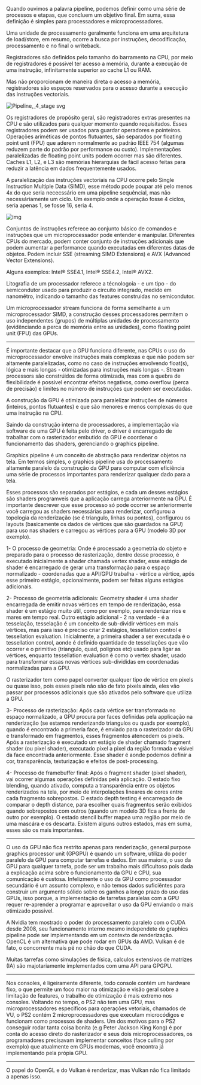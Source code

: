 Quando ouvimos a palavra pipeline, podemos definir como uma série de processos e etapas,
que concluem um objetivo final. Em suma, essa definição é simples para processadores e microprocessadores.

Uma unidade de processamento geralmente funciona em uma arquitetura de load/store, em resumo, ocorre a busca por instruções,
decodificação, processamento e no final o writeback.

Registradores são definidos pelo tamanho do barramento na CPU, por meio de registradores é possivel ter acesso a memória,
durante a execução de uma instrução, infinitamente superior ao cache L1 ou RAM.

Mas não proporcionam de maneira direta o acesso a memória, registradores são espaços reservados para o acesso durante a execução
das instruções vectoriais.

![Pipeline,_4_stage svg](https://github.com/chorumedev/GPU-paralelismo/assets/37088203/364ea508-fdf0-4229-ad4e-550b19b34b28)

Os registradores de propósito geral, são registradores extras presentes na CPU e são utilizados para qualquer momento quando
requisitados. Esses registradores podem ser usados para guardar operadores e pointeiros.
Operações ariméticas de pontos flutuantes, são separados por floating point unit (FPU) que aderem normalmente ao padrão IEEE 754
(algumas reduzem parte do padrão por performance ou custo).
Implementações paralelizadas de floating point units podem ocorrer mas são diferentes.
Caches L1, L2, e L3 são memórias hierarquias de fácil acesso feitas para reduzir a latência em dados frequentemente usados.

A paralelização das instruções vectoriais na CPU ocorre pelo Single Instruction Multiple Data (SIMD), esse método pode poupar até pelo menos 4x
do que seria nececssário em uma pipeline sequêncial, mas não necessáriamente um ciclo. Um exemplo onde a operação fosse 4 ciclos, seria apenas 1,
se fosse 16, seria 4.

![img](https://upload.wikimedia.org/wikipedia/commons/thumb/c/ce/SIMD2.svg/330px-SIMD2.svg.png?raw=true)

Conjuntos de instruções referece ao conjunto básico de comandos e instruções que um microprocessador pode entender e manipular.
Diferentes CPUs do mercado, podem conter conjunto de instruções adicionais que podem aumentar a performance quando executadas
em diferentes datas de objetos. Podem incluir SSE (streaming SIMD Extensions) e AVX (Advanced Vector Extensions).

Alguns exemplos:
Intel® SSE4.1, Intel® SSE4.2, Intel® AVX2.

Litografia de um processador referece a técnologoia - e um tipo - do semicondutor usado para produzir o circuito integrado, medido em nanomêtro,
indicando o tamanho das features construidas no semicondutor. 

Um microprocessador stream funciona de forma semelhante a um microprocessador SIMD, a construção desses processadores permitem o uso independentes (grupos)
de múltiplas unidades de processamento (evidênciando a perca de memória entre as unidades), como floating point unit (FPU) das GPUs.

---

É importante destacar que a GPU funciona diferente, nas CPUs o uso do microprocessador envolve instruções mais complexas
e que não podem ser altamente paralelizadas, como no caso de instruções envolvendo float(s), lógica e mais longas - otimizadas
para instruções mais longas -. Stream processors são constrúidos de forma otimizada, mas com a quebra de flexibilidade é possivel encontrar efeitos
negativos, como overflow (perca de precisão) e limites no número de instruções que podem ser executadas. 

A construção da GPU é otimizada para paralelizar instruções de números (inteiros, pontos flutuantes) e que são menores e menos complexas
do que uma instrução na CPU.

Saindo da construção interna de processadores, a implementação via software de uma GPU é feita pelo driver, o driver é encarregado
de trabalhar com o rasterizador embutido da GPU e coordenar o funcionamento das shaders, gerenciando o graphics pipeline.

Graphics pipeline é um conceito de abstração para renderizar objetos na tela. Em termos simples, o graphics pipeline usa do processamento altamente paralelo
da construção da GPU para computar com eficiência uma série de processos importantes para renderizar qualquer dado para a tela.

Esses processos são separados por estágios, e cada um desses estágios são shaders programveis que a aplicação carrega anteriormente na GPU.
É importante descrever que esse processo só pode ocorrer se anteriormente você carregou as shaders necessárias para renderizar, configurou a topologia
da renderização (se é triangulo, linhas ou pontos), configurou os layouts (basicamente os dados de vértices que são guardados na GPU) para uso nas shaders
e carregou as vértices para a GPU (modelo 3D por exemplo).

1- O processo de geometria: Onde é processado a geometria do objeto e preparado para o processo de rasterização, dentro desse processo,
é executado inicialmente a shader chamada vertex shader, esse estágio de shader é encarregado de gerar uma transformação para o espaço normalizado - coordenadas que a API/GPU trabalha - vértice a vértice, após esse primeiro estágio, opcionalmente, podem ser feitas alguns estágios adicionais.

2- Processo de geometria adicionais: Geometry shader é uma shader encarregada de emitir novas vértices em tempo de renderização, essa shader é um estágio muito útil, como por exemplo, para renderizar rios e mares em tempo real.
Outro estágio adicional - 2 na verdade - é a tesselação, tesselação é um conceito de sub-dividir vértices em mais vértices, mas para isso
é preciso criar 2 estágios, tessellation control e tessellation evaluation. Inicialmente, a primeira shader a ser executada é o tessellation control,
aonde é definido quantidade de tessellações que vão ocorrer e o primitivo (triangulo, quad, polignos etc) usado para ligar as vértices, enquanto tessellation evaluation é como o vertex shader,
usado para transformar essas novas vértices sub-divididas em coordenadas normalizadas para a GPU.

O rasterizador tem como papel converter qualquer tipo de vértice em pixels ou quase isso, pois esses pixels
não são de fato pixels ainda, eles vão passar por processos adicionais que são ativados pelo software
que utiliza a GPU.

3- Processo de rasterização: Após cada vértice ser transformada no espaço normalizado, a GPU procura por faces definidas pela applicação na renderização (se estamos renderizando triangulos ou quads por exemplo), quando é encontrado
a primeria face, é enviado para o rasterizador da GPU e transformado em fragmentos, esses fragmentos atencedem os pixels. Após a rasterização é executado um estágio de shader chamado fragment shader (ou pixel shader),
executado pixel a pixel da região formada e visivel da face encontrada anteriormente. Esse shader é aonde podemos definir a cor, transparência, texturização e efeitos de post-processing.

4- Processo de framebuffer final: Após o fragment shader (pixel shader), vai ocorrer algumas operações definidas pela aplicação.
O estado fixo blending, quando ativado, computa a transparência entre os objetos renderizados na tela,
por meio de interpolações lineares de cores entre cada fragmento sobrepostos. O estado depth testing é encarregado de comparar o depth distance,
para escolher quais fragmentos serão exibidos quando sobrepostos com outros (quando um modelo 3D fica a frente de outro por exemplo).
O estado stencil buffer mapea uma região por meio de uma mascára e os descarta. Existem alguns outros estados, mas em suma, esses são os mais importantes. 

---

O uso da GPU não fica restrito apenas para renderização, general purpose graphics processor unit (GPGPU) é quando um software,
utiliza do poder paralelo da GPU para computar tarrefas e dados. Em sua maioria, o uso da GPU para qualquer tarrefa, pode ser um
trabalho mais dificultoso pois dada a explicação acima sobre o funcionamento da GPU e CPU, sua comunicação é custosa.
Infelizmente o uso da GPU como processador secundário é um assunto complexo, e não temos dados suficiêntes para construir
um argumento sólido sobre os ganhos a longo prazo do uso das GPUs, isso porque, a implementação de tarrefas paralelas com a GPU
requer re-aprender a programar e aproveitar o uso da GPU enviando o mais otimizado possivel.

A Nvidia tem mostrado o poder do processamento paralelo com o CUDA desde 2008, seu funcionamento interno mesmo independete do graphics pipeline pode ser implementando
em um contexto de renderização. OpenCL é um alternativa que pode rodar em GPUs da AMD. Vulkan é de fato, o concorrente mais pé no chão do que CUDA.

Muitas tarrefas como simulações de física, calculos extensivos de matrizes (IA) são majotariamente implementados com uma API para GPGPU.

---

Nos consoles, é ligeiramente diferente, todo console contém um hardware fixo, o que permite um foco maior na otimização e visão geral sobre a limitação de features,
o trabalho de otimização é mais extremo nos consoles. Voltando no tempo, o PS2 não tem uma GPU, mas microprocessadores especificos
para operações vetoriais, chamados de VU, o PS2 contém 2 microprocessadores que executam microcódigos e funcionam como processos de shaders.
Um dos motivos para o PS2 conseguir rodar tanta coisa bonita (e.g Peter Jackson King Kong)
é por conta do acesso direto do rasterizador e seus dois microprocessadores, os programadores precisavam implementar conceitos (face culling por exemplo)
que atualmente em GPUs modernas, você encontra já implementando pela própia GPU.

---

O papel do OpenGL e do Vulkan é renderizar, mas Vulkan não fica limitado a apenas isso.
